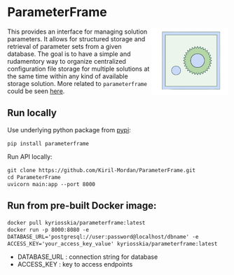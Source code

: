 # ParameterFrame

<a><img src="https://github.com/Kiril-Mordan/ParameterFrame/blob/main/docs/parameterframe_logo.png" width="35%" height="35%" align="right" /></a>

This provides an interface for managing solution parameters. It allows for structured storage and retrieval of parameter sets from a given database. The goal is to have a simple and rudamentory way to organize centralized configuration file storage for multiple solutions at the same time within any kind of available storage solution. More related to `parameterframe` could be seen [here](https://github.com/Kiril-Mordan/reusables).

## Run locally

Use underlying python package from [pypi](https://pypi.org/project/parameterframe/):
```
pip install parameterframe
```

Run API locally:
```
git clone https://github.com/Kiril-Mordan/ParameterFrame.git
cd ParameterFrame
uvicorn main:app --port 8000
```


## Run from pre-built Docker image:

```
docker pull kyriosskia/parameterframe:latest
docker run -p 8000:8080 -e DATABASE_URL='postgresql://user:password@localhost/dbname' -e ACCESS_KEY='your_access_key_value' kyriosskia/parameterframe:latest
```

  - DATABASE_URL : connection string for database
  - ACCESS_KEY : key to access endpoints


